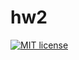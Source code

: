 # hw2

[![MIT license](https://img.shields.io/badge/license-MIT-blue.svg)](https://github.com/vadimsemenov/fuphow/blob/master/hw2/LICENSE)
